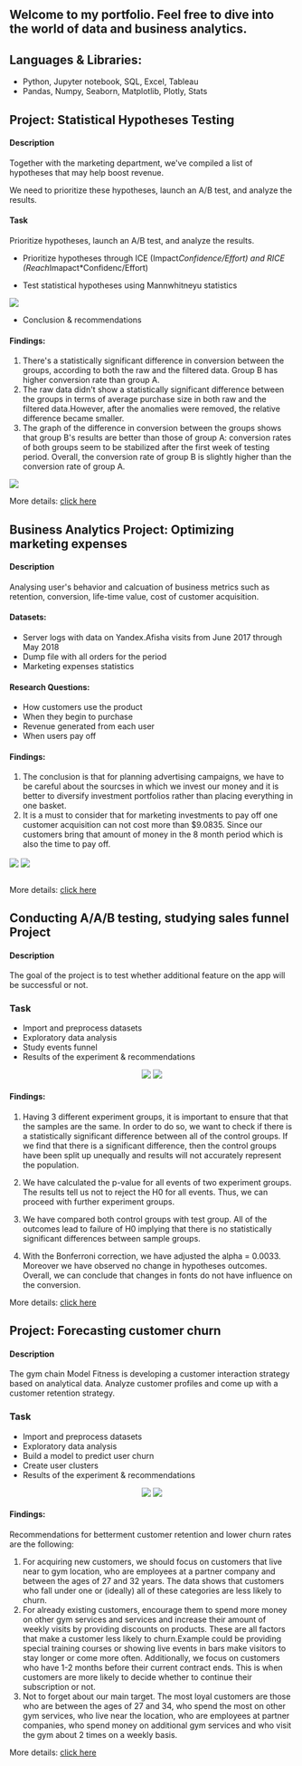 ## Welcome to my portfolio. Feel free to dive into the world of data and business analytics.

## **Languages & Libraries:**  

 - Python, Jupyter notebook, SQL, Excel, Tableau
 - Pandas, Numpy, Seaborn, Matplotlib, Plotly, Stats
 


## **Project: Statistical Hypotheses Testing**
#### **Description**  

Together with the marketing department, we've compiled a list of hypotheses that may help boost revenue.  

We need to prioritize these hypotheses, launch an A/B test, and analyze the results.<br>

#### **Task**  

Prioritize hypotheses, launch an A/B test, and analyze the results.  


 - Prioritize hypotheses through ICE (Impact*Confidence/Effort) and RICE (Reach*Imapact*Confidenc/Effort)  

 - Test statistical hypotheses using Mannwhitneyu statistics  

 <img src='AB_statistical_hypotheses_testing/images/hypothesis.jpeg' align='center'>  

 - Conclusion & recommendations


#### **Findings:**
1. There's a statistically significant difference in conversion between the groups, according to both the raw and the filtered data. Group B has higher conversion rate than group A.
2. The raw data didn't show a statistically significant difference between the groups in terms of average purchase size in both raw and the filtered data.However, after the anomalies were removed, the relative difference became smaller.
3. The graph of the difference in conversion between the groups shows that group B's results are better than those of group A: conversion rates of both groups seem to be stabilized after the first week of testing period. Overall, the conversion rate of group B is slightly higher than the conversion rate of group A.

<img src='images/conversion.jpeg' align='center'>

More details: [click here](./AB_statistical_hypotheses_testing) <br>


## **Business Analytics Project:** **Optimizing marketing expenses**
#### **Description**
Analysing user's behavior and calcuation of business metrics such as retention, conversion, life-time value, cost of customer acquisition.
#### **Datasets:**
 - Server logs with data on Yandex.Afisha visits from June 2017 through May 2018  
 - Dump file with all orders for the period  
 - Marketing expenses statistics  

#### **Research Questions:**
 - How customers use the product  
 - When they begin to purchase  
 - Revenue generated from each user  
 - When users pay off  

#### **Findings:**
 1. The conclusion is that for planning advertising campaigns, we have to be careful about the sourcses in which we invest our money and it is better to diversify investment portfolios rather than placing everything in one basket.
 2. It is a must to consider that for marketing investments to pay off one customer acquisition can not cost more than $9.0835. Since our customers bring that amount of money in the 8 month period which is also the time to pay off.  
 <img src='images/device.jpeg' align='center'>
<img src='images/avg.jpeg' align='center'> <br> </br>

  More details: [click here](./Business_analytics)


## **Conducting A/A/B testing, studying sales funnel Project**
#### **Description**  

The goal of the project is to test whether additional feature on the app will be successful or not.  

### **Task**  

 - Import and preprocess datasets
 - Exploratory data analysis
 - Study events funnel
 - Results of the experiment & recommendations

<p align='center'>
<img src='images/users.jpeg'>
<img src='images/funnel.jpeg'>
</p>

#### **Findings:**  


1. Having 3 different experiment groups, it is important to ensure that that the samples are the same. In order to do so, we want to check if there is a statistically significant difference between all of the control groups. If we find that there is a significant difference, then the control groups have been split up unequally and results will not accurately represent the population.  

2. We have calculated the p-value for all events of two experiment groups. The results tell us not to reject the H0 for all events. Thus, we can proceed with further experiment groups.  

3. We have compared both control groups with test group. All of the outcomes lead to failure of H0 implying that there is no statistically significant differences between sample groups.  

4. With the Bonferroni correction, we have adjusted the alpha = 0.0033. Moreover we have observed no change in hypotheses outcomes. Overall, we can conclude that changes in fonts do not have influence on the conversion.  

More details: [click here](./AAB_testing_user_behavior) 


## **Project: Forecasting customer churn**
#### **Description**  

The gym chain Model Fitness is developing a customer interaction strategy based on analytical data. Analyze customer profiles and come up with a customer retention strategy.

### **Task**  

 - Import and preprocess datasets
 - Exploratory data analysis
 - Build a model to predict user churn
 - Create user clusters
 - Results of the experiment & recommendations

<p align='center'>
<img src='images/corr.jpeg'>
<img src='images/cluster.jpeg'>
</p>

#### **Findings:**  

Recommendations for betterment customer retention and lower churn rates are the following:
 1. For acquiring new customers, we should focus on customers that live near to gym location, who are employees at a partner company and between the ages of 27 and 32 years. The data shows that customers who fall under one or (ideally) all of these categories are less likely to churn.
 2. For already existing customers, encourage them to spend more money on other gym services  and services and increase their amount of weekly visits by providing discounts on products. These are all factors that make a customer less likely to churn.Example could be providing special training courses or showing live events in bars make visitors to stay longer or come more often. Additionally, we focus on customers who have 1-2 months before their current contract ends. This is when customers are more likely to decide whether to continue their subscription or not. 
 3. Not to forget about our main target. The most loyal customers are those who are between the ages of 27 and 34, who spend the most on other gym services, who live near the location, who are employees at partner companies, who spend money on additional gym services and who visit the gym about 2 times on a weekly basis. 

More details: [click here](./Forecasting_customer_churn) 

